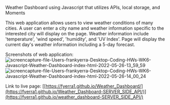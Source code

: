 Weather Dashboard using Javascript that utilizes APIs, local storage, and Moments

This web application allows users to view weather conditions of many cities. A user can enter a city name and weather information specific to the interested city will display on the page. Weather information include 'temperature', 'wind speed', 'humidity', and 'UV Index'. Page will display the current day's weather information including a 5-day forecast.

Screenshots of web application:
![screencapture-file-Users-frankyerra-Desktop-Coding-HWs-WK6-Javascript-Weather-Dashboard-index-html-2022-05-26-13_59_59](https://user-images.githubusercontent.com/101071513/170589108-cbf65072-97e5-4e97-9035-1d23c513953c.png)
![screencapture-file-Users-frankyerra-Desktop-Coding-HWs-WK6-Javascript-Weather-Dashboard-index-html-2022-05-26-14_00_24](https://user-images.githubusercontent.com/101071513/170589125-b1906122-8b7f-47ae-92e3-00030be97b19.png)

Link to live page:
[[https://fyerra1.github.io/Weather_Dashboard/](https://fyerra1.github.io/Weather_Dashboard-SERVER_SIDE_API/)](https://fyerra1.github.io/weather_dashboard-SERVER_SIDE_API/)
